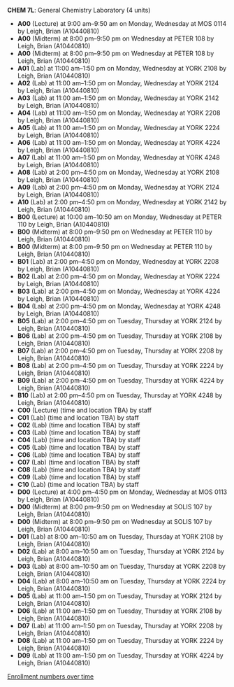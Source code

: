 **CHEM 7L**: General Chemistry Laboratory (4 units)

- **A00** (Lecture) at 9:00 am–9:50 am on Monday, Wednesday at MOS 0114 by Leigh, Brian (A10440810)
- **A00** (Midterm) at 8:00 pm–9:50 pm on Wednesday at PETER 108 by Leigh, Brian (A10440810)
- **A00** (Midterm) at 8:00 pm–9:50 pm on Wednesday at PETER 108 by Leigh, Brian (A10440810)
- **A01** (Lab) at 11:00 am–1:50 pm on Monday, Wednesday at YORK 2108 by Leigh, Brian (A10440810)
- **A02** (Lab) at 11:00 am–1:50 pm on Monday, Wednesday at YORK 2124 by Leigh, Brian (A10440810)
- **A03** (Lab) at 11:00 am–1:50 pm on Monday, Wednesday at YORK 2142 by Leigh, Brian (A10440810)
- **A04** (Lab) at 11:00 am–1:50 pm on Monday, Wednesday at YORK 2208 by Leigh, Brian (A10440810)
- **A05** (Lab) at 11:00 am–1:50 pm on Monday, Wednesday at YORK 2224 by Leigh, Brian (A10440810)
- **A06** (Lab) at 11:00 am–1:50 pm on Monday, Wednesday at YORK 4224 by Leigh, Brian (A10440810)
- **A07** (Lab) at 11:00 am–1:50 pm on Monday, Wednesday at YORK 4248 by Leigh, Brian (A10440810)
- **A08** (Lab) at 2:00 pm–4:50 pm on Monday, Wednesday at YORK 2108 by Leigh, Brian (A10440810)
- **A09** (Lab) at 2:00 pm–4:50 pm on Monday, Wednesday at YORK 2124 by Leigh, Brian (A10440810)
- **A10** (Lab) at 2:00 pm–4:50 pm on Monday, Wednesday at YORK 2142 by Leigh, Brian (A10440810)
- **B00** (Lecture) at 10:00 am–10:50 am on Monday, Wednesday at PETER 110 by Leigh, Brian (A10440810)
- **B00** (Midterm) at 8:00 pm–9:50 pm on Wednesday at PETER 110 by Leigh, Brian (A10440810)
- **B00** (Midterm) at 8:00 pm–9:50 pm on Wednesday at PETER 110 by Leigh, Brian (A10440810)
- **B01** (Lab) at 2:00 pm–4:50 pm on Monday, Wednesday at YORK 2208 by Leigh, Brian (A10440810)
- **B02** (Lab) at 2:00 pm–4:50 pm on Monday, Wednesday at YORK 2224 by Leigh, Brian (A10440810)
- **B03** (Lab) at 2:00 pm–4:50 pm on Monday, Wednesday at YORK 4224 by Leigh, Brian (A10440810)
- **B04** (Lab) at 2:00 pm–4:50 pm on Monday, Wednesday at YORK 4248 by Leigh, Brian (A10440810)
- **B05** (Lab) at 2:00 pm–4:50 pm on Tuesday, Thursday at YORK 2124 by Leigh, Brian (A10440810)
- **B06** (Lab) at 2:00 pm–4:50 pm on Tuesday, Thursday at YORK 2108 by Leigh, Brian (A10440810)
- **B07** (Lab) at 2:00 pm–4:50 pm on Tuesday, Thursday at YORK 2208 by Leigh, Brian (A10440810)
- **B08** (Lab) at 2:00 pm–4:50 pm on Tuesday, Thursday at YORK 2224 by Leigh, Brian (A10440810)
- **B09** (Lab) at 2:00 pm–4:50 pm on Tuesday, Thursday at YORK 4224 by Leigh, Brian (A10440810)
- **B10** (Lab) at 2:00 pm–4:50 pm on Tuesday, Thursday at YORK 4248 by Leigh, Brian (A10440810)
- **C00** (Lecture) (time and location TBA) by staff
- **C01** (Lab) (time and location TBA) by staff
- **C02** (Lab) (time and location TBA) by staff
- **C03** (Lab) (time and location TBA) by staff
- **C04** (Lab) (time and location TBA) by staff
- **C05** (Lab) (time and location TBA) by staff
- **C06** (Lab) (time and location TBA) by staff
- **C07** (Lab) (time and location TBA) by staff
- **C08** (Lab) (time and location TBA) by staff
- **C09** (Lab) (time and location TBA) by staff
- **C10** (Lab) (time and location TBA) by staff
- **D00** (Lecture) at 4:00 pm–4:50 pm on Monday, Wednesday at MOS 0113 by Leigh, Brian (A10440810)
- **D00** (Midterm) at 8:00 pm–9:50 pm on Wednesday at SOLIS 107 by Leigh, Brian (A10440810)
- **D00** (Midterm) at 8:00 pm–9:50 pm on Wednesday at SOLIS 107 by Leigh, Brian (A10440810)
- **D01** (Lab) at 8:00 am–10:50 am on Tuesday, Thursday at YORK 2108 by Leigh, Brian (A10440810)
- **D02** (Lab) at 8:00 am–10:50 am on Tuesday, Thursday at YORK 2124 by Leigh, Brian (A10440810)
- **D03** (Lab) at 8:00 am–10:50 am on Tuesday, Thursday at YORK 2208 by Leigh, Brian (A10440810)
- **D04** (Lab) at 8:00 am–10:50 am on Tuesday, Thursday at YORK 2224 by Leigh, Brian (A10440810)
- **D05** (Lab) at 11:00 am–1:50 pm on Tuesday, Thursday at YORK 2124 by Leigh, Brian (A10440810)
- **D06** (Lab) at 11:00 am–1:50 pm on Tuesday, Thursday at YORK 2108 by Leigh, Brian (A10440810)
- **D07** (Lab) at 11:00 am–1:50 pm on Tuesday, Thursday at YORK 2208 by Leigh, Brian (A10440810)
- **D08** (Lab) at 11:00 am–1:50 pm on Tuesday, Thursday at YORK 2224 by Leigh, Brian (A10440810)
- **D09** (Lab) at 11:00 am–1:50 pm on Tuesday, Thursday at YORK 4224 by Leigh, Brian (A10440810)

[Enrollment numbers over time](./CHEM7L.tsv)
